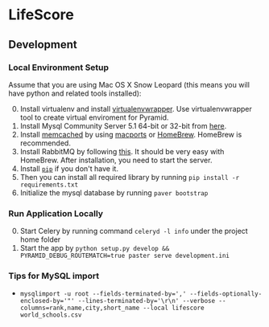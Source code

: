# LifeScore

## Development
### Local Environment Setup
Assume that you are using Mac OS X Snow Leopard (this means you will have python and related tools installed):

0. Install virtualenv and install [virtualenvwrapper](http://www.doughellmann.com/docs/virtualenvwrapper/). Use virtualenvwrapper tool to create virtual enviroment for Pyramid.
1. Install Mysql Community Server 5.1 64-bit or 32-bit from [here](http://dev.mysql.com/downloads/mysql/5.1.html).
2. Install [memcached](http://memcached.org/) by using [macports](http://www.macports.org/) or [HomeBrew](http://http://mxcl.github.com/homebrew/). HomeBrew is recommended.
3. Install RabbitMQ by following [this](http://docs.celeryproject.org/en/latest/getting-started/broker-installation.html#installing-rabbitmq-on-os-x). It should be very easy with HomeBrew. After installation, you need to start the server.
4. Install [`pip`](http://www.pip-installer.org/en/latest/installing.html) if you don't have it.
5. Then you can install all required library by running `pip install -r requirements.txt`
6. Initialize the mysql database by running `paver bootstrap`

### Run Application Locally
0. Start Celery by running command `celeryd -l info` under the project home folder
1. Start the app by `python setup.py develop && PYRAMID_DEBUG_ROUTEMATCH=true paster serve development.ini`

### Tips for MySQL import
* `mysqlimport -u root --fields-terminated-by=',' --fields-optionally-enclosed-by='"' --lines-terminated-by='\r\n' --verbose --columns=rank,name,city,short_name --local lifescore world_schools.csv`

